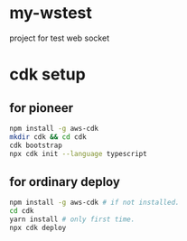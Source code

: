 # my-wstest
project for test web socket

# cdk setup

## for pioneer

```bash
npm install -g aws-cdk
mkdir cdk && cd cdk
cdk bootstrap
npx cdk init --language typescript
```

## for ordinary deploy

```bash
npm install -g aws-cdk # if not installed.
cd cdk
yarn install # only first time.
npx cdk deploy
```